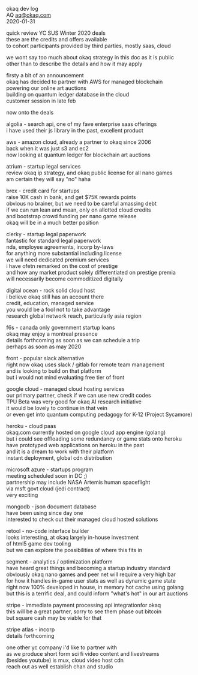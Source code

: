 okaq dev log   
AQ <aq@okaq.com>   
2020-01-31   

quick review YC SUS Winter 2020 deals   
these are the credits and offers available   
to cohort participants provided by third parties, mostly saas, cloud   

we wont say too much about okaq strategy in this doc as it is public   
other than to describe the details and how it may apply   

firsty a bit of an announcement   
okaq has decided to partner with AWS for managed blockchain   
powering our online art auctions    
building on quantum ledger database in the cloud   
customer session in late feb   

now onto the deals   

algolia - search api, one of my fave enterprise saas offerings   
i have used their js library in the past, excellent product   

aws - amazon cloud, already a partner to okaq since 2006   
back when it was just s3 and ec2   
now looking at quantum ledger for blockchain art auctions   

atrium - startup legal services   
review okaq ip strategy, and okaq public license for all nano games   
am certain they will say "no" haha   

brex - credit card for startups   
raise 10K cash in bank, and get $75K rewards points   
obvious no brainer, but we need to be careful amassing debt   
if we can run lean and mean, only on allotted cloud credits   
and bootstrap crowd funding per nano game release   
okaq will be in a much better position   

clerky - startup legal paperwork   
fantastic for standard legal paperwork   
nda, employee agreements, incorp by-laws   
for anything more substantial including license   
we will need dedicated premium services    
i have ofetn remarked on the cost of prestige   
and how any market product solely differentiated on prestige premia   
will necessarily become commoditized digitally   

digital ocean - rock solid cloud host   
i believe okaq still has an account there   
credit, education, managed service   
you would be a fool not to take advantage   
research global network reach, particularly asia region   

f6s - canada only government startup loans   
okaq may enjoy a montreal presence   
details forthcoming as soon as we can schedule a trip   
perhaps as soon as may 2020   

front - popular slack alternative   
right now okaq uses slack / gitlab for remote team management   
and is looking to build on that platform   
but i would not mind evaluating free tier of front   

google cloud - managed cloud hosting services   
our primary partner, check if we can use new credit codes   
TPU Beta was very good for okaq AI research initiative   
it would be lovely to continue in that vein   
or even get into quantum computing pedagogy for K-12 (Project Sycamore)     

heroku - cloud paas    
okaq.com currently hosted on google cloud app engine (golang)    
but i could see offloading some redundancy or game stats onto heroku    
have prototyped web applications on heroku in the past   
and it is a dream to work with their platform   
instant deployment, global cdn distribution     

microsoft azure - startups program   
meeting scheduled soon in DC ;)   
partnership may include NASA Artemis human spaceflight   
via msft govt cloud (jedi contract)   
very exciting   

mongodb - json document database   
have been using since day one   
interested to check out their managed cloud hosted solutions   

retool - no-code interface builder   
looks interesting, at okaq largely in-house investment   
of html5 game dev tooling   
but we can explore the possibilities of where this fits in   

segment - analytics / optimization platform   
have heard great things and becoming a startup industry standard   
obviously okaq nano games and peer net will require a very high bar   
for how it handles in-game user stats as well as dynamic game state   
right now 100% developed in house, in memory hot cache using golang   
but this is a terrific deal, and could inform "what's hot" in our art auctions   

stripe - immediate payment processing api integrationfor okaq   
this will be a great partner, sorry to see them phase out bitcoin   
but square cash may be viable for that   

stripe atlas - incorp     
details forthcoming   

one other yc company i'd like to partner with   
as we produce short form sci fi video content and livestreams   
(besides youtube) is mux, cloud video host cdn   
reach out as well establish chan and studio   


